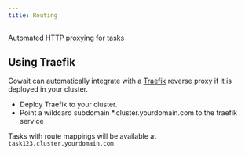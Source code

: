 ```yaml
---
title: Routing
---
```


Automated HTTP proxying for tasks

## Using Traefik

Cowait can automatically integrate with a [Traefik](https://traefik.io/traefik/) reverse proxy if it is deployed in your cluster.

- Deploy Traefik to your cluster.
- Point a wildcard subdomain \*.cluster.yourdomain.com to the traefik service

Tasks with route mappings will be available at `task123.cluster.yourdomain.com`
